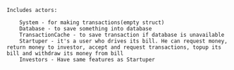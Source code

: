     Includes actors:

        System - for making transactions(empty struct)
        Database - to save something into database
        TransactionCache - to save transaction if database is unavailable
        Startuper - it's a user who drives its bill. He can request money, return money to investor, accept and request transactions, topup its bill and withdraw its money from bill
        Investors - Have same features as Startuper

